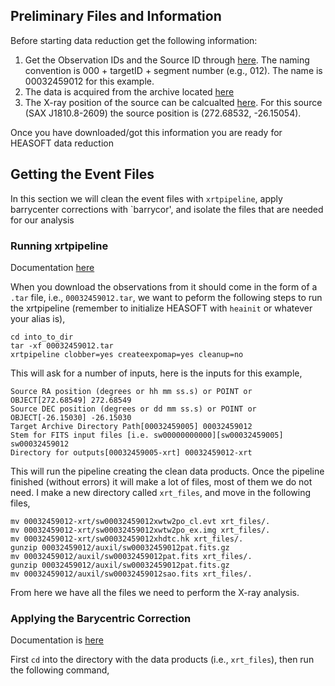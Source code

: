 ## Preliminary Files and Information 

Before starting data reduction get the following information:
1. Get the Observation IDs and the Source ID through [here](https://www.swift.psu.edu/operations/obsSchedule.php). The naming convention is 000 + targetID + segment number (e.g., 012). The name is 00032459012 for this example.
2. The data is acquired from the archive located [here](https://www.swift.ac.uk/swift_portal/)
3. The X-ray position of the source can be calcualted [here](https://www.swift.ac.uk/swift_portal/). For this source (SAX J1810.8-2609) the source position is (272.68532, -26.15054).

Once you have downloaded/got this information you are ready for HEASOFT data reduction

## Getting the Event Files

In this section we will clean the event files with `xrtpipeline`, apply barrycenter corrections with `barrycor', and isolate the files that are needed for our analysis

### Running xrtpipeline

Documentation [here](https://www.swift.ac.uk/analysis/xrt/xrtpipeline.php)

When you download the observations from it should come in the form of a `.tar` file, i.e., `00032459012.tar`, we want to peform the following steps to run the xrtpipeline (remember to initialize HEASOFT with `heainit` or whatever your alias is),
```
cd into_to_dir
tar -xf 00032459012.tar
xrtpipeline clobber=yes createexpomap=yes cleanup=no
```
This will ask for a number of inputs, here is the inputs for this example,
```
Source RA position (degrees or hh mm ss.s) or POINT or OBJECT[272.68549] 272.68549
Source DEC position (degrees or dd mm ss.s) or POINT or OBJECT[-26.15030] -26.15030
Target Archive Directory Path[00032459005] 00032459012
Stem for FITS input files [i.e. sw00000000000][sw00032459005] sw00032459012
Directory for outputs[00032459005-xrt] 00032459012-xrt
```
This will run the pipeline creating the clean data products. Once the pipeline finished (without errors) it will make a lot of files, most of them we do not need. I make a new directory called `xrt_files`, and move in the following files, 
```
mv 00032459012-xrt/sw00032459012xwtw2po_cl.evt xrt_files/.
mv 00032459012-xrt/sw00032459012xwtw2po_ex.img xrt_files/.
mv 00032459012-xrt/sw00032459012xhdtc.hk xrt_files/.
gunzip 00032459012/auxil/sw00032459012pat.fits.gz
mv 00032459012/auxil/sw00032459012pat.fits xrt_files/.
gunzip 00032459012/auxil/sw00032459012pat.fits.gz
mv 00032459012/auxil/sw00032459012sao.fits xrt_files/.
```
From here we have all the files we need to perform the X-ray analysis.

### Applying the Barycentric Correction

Documentation is [here](https://www.swift.ac.uk/analysis/xrt/barycorr.php)

First `cd` into the directory with the data products (i.e., `xrt_files`), then run the following command,


